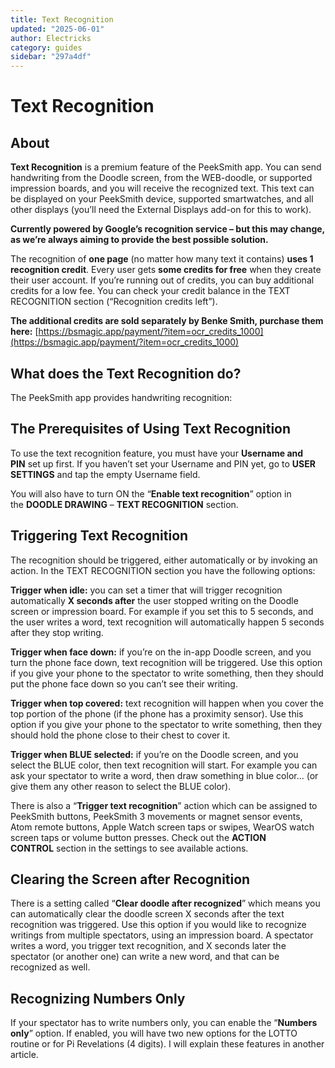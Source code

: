 ```yaml
---
title: Text Recognition
updated: "2025-06-01"
author: Electricks
category: guides
sidebar: "297a4df"
---
```


# Text Recognition

## About

 
 
 
 
 **Text Recognition** is a premium feature of the PeekSmith app. You can send handwriting from the Doodle screen, from the WEB-doodle, or supported impression boards, and you will receive the recognized text. This text can be displayed on your PeekSmith device, supported smartwatches, and all other displays (you’ll need the External Displays add-on for this to work).

**Currently powered by Google’s recognition service – but this may change, as we’re always aiming to provide the best possible solution.**

The recognition of **one page** (no matter how many text it contains) **uses 1 recognition credit**. Every user gets **some credits for free** when they create their user account. If you’re running out of credits, you can buy additional credits for a low fee. You can check your credit balance in the TEXT RECOGNITION section (“Recognition credits left”).

**The additional credits are sold separately by Benke Smith, purchase them here:**
[https://bsmagic.app/payment/?item=ocr_credits_1000](https://bsmagic.app/payment/?item=ocr_credits_1000)

 
 
 
 
 ## What does the Text Recognition do?

 
 
 
 
 The PeekSmith app provides handwriting recognition: 

 
 
 
 
 
 
 
 
 
 
 ## The Prerequisites of Using Text Recognition

 
 
 
 
 To use the text recognition feature, you must have your **Username and PIN** set up first. If you haven’t set your Username and PIN yet, go to **USER SETTINGS** and tap the empty Username field.

You will also have to turn ON the “**Enable text recognition**” option in the **DOODLE DRAWING** – **TEXT RECOGNITION** section.

 
 
 
 
 
 
 
 
 
 
 ## Triggering Text Recognition

 
 
 
 
 The recognition should be triggered, either automatically or by invoking an action. In the TEXT RECOGNITION section you have the following options:

**Trigger when idle:** you can set a timer that will trigger recognition automatically **X seconds after** the user stopped writing on the Doodle screen or impression board. For example if you set this to 5 seconds, and the user writes a word, text recognition will automatically happen 5 seconds after they stop writing.

**Trigger when face down:** if you’re on the in-app Doodle screen, and you turn the phone face down, text recognition will be triggered. Use this option if you give your phone to the spectator to write something, then they should put the phone face down so you can’t see their writing.

**Trigger when top covered:** text recognition will happen when you cover the top portion of the phone (if the phone has a proximity sensor). Use this option if you give your phone to the spectator to write something, then they should hold the phone close to their chest to cover it.

**Trigger when BLUE selected:** if you’re on the Doodle screen, and you select the BLUE color, then text recognition will start. For example you can ask your spectator to write a word, then draw something in blue color… (or give them any other reason to select the BLUE color).

There is also a “**Trigger text recognition**” action which can be assigned to PeekSmith buttons, PeekSmith 3 movements or magnet sensor events, Atom remote buttons, Apple Watch screen taps or swipes, WearOS watch screen taps or volume button presses. Check out the **ACTION CONTROL** section in the settings to see available actions.

 
 
 
 
 ## Clearing the Screen after Recognition

 
 
 
 
 There is a setting called “**Clear doodle after recognized**” which means you can automatically clear the doodle screen X seconds after the text recognition was triggered. Use this option if you would like to recognize writings from multiple spectators, using an impression board. A spectator writes a word, you trigger text recognition, and X seconds later the spectator (or another one) can write a new word, and that can be recognized as well.

 
 
 
 
 ## Recognizing Numbers Only

 
 
 
 
 If your spectator has to write numbers only, you can enable the “**Numbers only**” option. If enabled, you will have two new options for the LOTTO routine or for Pi Revelations (4 digits). I will explain these features in another article.